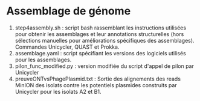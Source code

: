 # Assemblage de génome

1. step4assembly.sh : script bash rassemblant les instructions utilisées pour obtenir les assemblages et leur annotations structurelles (hors sélections manuelles pour améliorations spécifiques des assemblages). Commandes Unicycler, QUAST et Prokka.
2. assemblage.yaml : script spécifiant les versions des logiciels utilisés pour les assemblages.
3. pilon_func_modified.py : version modifiée du script d'appel de pilon par Unicycler
4. preuveONTvsPhagePlasmid.txt : Sortie des alignements des reads MinION des isolats contre les potentiels plasmides construits par Unicycler pour les isolats A2 et B1.

